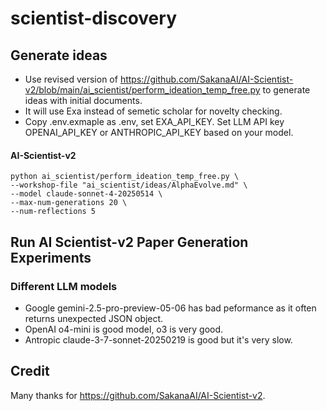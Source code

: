 # scientist-discovery

## Generate ideas ##
- Use revised version of https://github.com/SakanaAI/AI-Scientist-v2/blob/main/ai_scientist/perform_ideation_temp_free.py to generate ideas with initial documents.
- It will use Exa instead of semetic scholar for novelty checking.
- Copy .env.exmaple as .env, set EXA_API_KEY. Set LLM API key OPENAI_API_KEY or ANTHROPIC_API_KEY based on your model.

#### AI-Scientist-v2 ####
```
python ai_scientist/perform_ideation_temp_free.py \
--workshop-file "ai_scientist/ideas/AlphaEvolve.md" \
--model claude-sonnet-4-20250514 \
--max-num-generations 20 \
--num-reflections 5
```

## Run AI Scientist-v2 Paper Generation Experiments ##
### Different LLM models ####
- Google gemini-2.5-pro-preview-05-06 has bad peformance as it often returns unexpected JSON object.
- OpenAI o4-mini is good model, o3 is very good.
- Antropic claude-3-7-sonnet-20250219 is good but it's very slow.

## Credit
Many thanks for https://github.com/SakanaAI/AI-Scientist-v2.